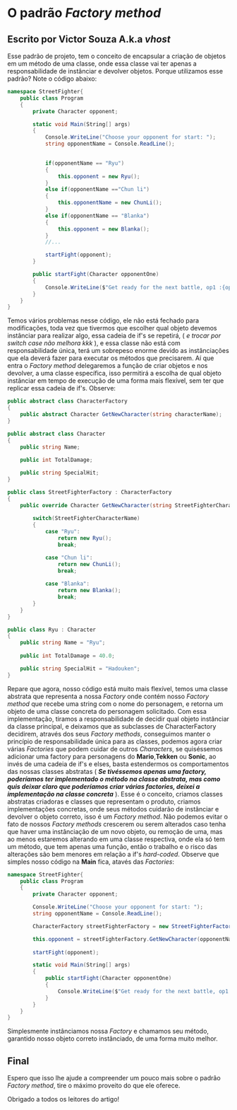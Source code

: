 # O padrão _Factory method_

## Escrito por Victor Souza A.k.a _vhost_

Esse padrão de projeto, tem o conceito de encapsular a criação de objetos em um método de uma classe, onde essa classe vai ter apenas a responsabilidade de instânciar e devolver objetos. Porque utilizamos esse padrão? Note o código abaixo:

```csharp
namespace StreetFighter{ 
    public class Program
    {
        private Character opponent;

        static void Main(String[] args)
        {          
            Console.WriteLine("Choose your opponent for start: ");
            string opponentName = Console.ReadLine();

            
            if(opponentName == "Ryu")
            {
                this.opponent = new Ryu();
            }
            else if(opponentName =="Chun li")
            {
                this.opponentName = new ChunLi();
            }
            else if(opponentName == "Blanka")
            {
                this.opponent = new Blanka();
            }
            //...

            startFight(opponent);
        }

        public startFight(Character opponentOne)
        {
            Console.WriteLine($"Get ready for the next battle, op1 :{opponentOne}, op2: {new RandomOpponent});
        }
    }
}

```
  Temos vários problemas nesse código, ele não está fechado para modificações, toda vez que tivermos que escolher qual objeto devemos instânciar para realizar algo, essa cadeia de if's se repetirá, ( _e trocar por switch case não melhora kkk_ ), e essa classe não está com responsabilidade única, terá um sobrepeso enorme devido as instânciações que ela deverá fazer para executar os métodos que precisarem. Aí que entra o _Factory method_ delegaremos a função de criar objetos e nos devolver, a uma classe específica, isso permitirá a escolha de qual objeto instânciar em tempo de execução de uma forma mais flexível, sem ter que replicar essa cadeia de if's. Observe:

```csharp
public abstract class CharacterFactory
{
    public abstract Character GetNewCharacter(string characterName);
}
``` 
```csharp
public abstract class Character
{
    public string Name;
    
    public int TotalDamage;

    public string SpecialHit;
}
``` 
```csharp
public class StreetFighterFactory : CharacterFactory
{
    public override Character GetNewCharacter(string StreetFighterCharacterName){
        
        switch(StreetFighterCharacterName)
        {
            case "Ryu":
                return new Ryu();
                break;

            case "Chun li":
                return new ChunLi();
                break;
            
            case "Blanka":
                return new Blanka();
                break;
        }
    }
}
``` 
```csharp
public class Ryu : Character
{
    public string Name = "Ryu";
    
    public int TotalDamage = 40.0;

    public string SpecialHit = "Hadouken";
}
```
Repare que agora, nosso código está muito mais flexível, temos uma classe abstrata que representa a nossa _Factory_ onde contém nosso _Factory method_ que recebe uma string com o nome do personagem,
e retorna um objeto de uma classe concreta do personagem solicitado. Com essa implementação, tiramos a responsabilidade de decidir qual objeto instânciar da classe principal, e deixamos que as subclasses de CharacterFactory decidirem, através dos seus _Factory methods_, conseguimos manter o princípio de responsabilidade única para as classes, podemos agora criar várias _Factories_ que podem cuidar de outros _Characters_, se quiséssemos adicionar uma factory para personagens do **Mario**,**Tekken** ou **Sonic**, ao invés de uma cadeia de if's e elses, basta estendermos os comportamentos das nossas classes abstratas ( **_Se tivéssemos apenas uma factory, poderíamos ter implementado o método na classe abstrata, mas como quis deixar claro que poderíamos criar várias factories, deixei a implementação na classe concreta_** ). Esse é o conceito, criamos classes abstratas criadoras e classes que representam o produto, criamos implementações concretas, onde seus métodos cuidarão de instânciar e devolver o objeto correto, isso é um _Factory method_. Não podemos evitar o fato de nossos _Factory methods_ crescerem ou serem alterados caso tenha que haver uma instânciação de um novo objeto, ou remoção de uma, mas ao menos estaremos alterando em uma classe respectiva, onde ela só tem um método, que tem apenas uma função, então o trabalho e o risco das alterações são bem menores em relação a if's _hard-coded_. Observe que simples nosso código na **Main** fica, atavés das _Factories_:

```csharp
namespace StreetFighter{ 
    public class Program
    {
        private Character opponent;

        Console.WriteLine("Choose your opponent for start: ");
        string opponentName = Console.ReadLine();

        CharacterFactory streetFighterFactory = new StreetFighterFactory();

        this.opponent = streetFighterFactory.GetNewCharacter(opponentName);
      
        startFight(opponent);

        static void Main(String[] args)
        {
            public startFight(Character opponentOne)
            {
                Console.WriteLine($"Get ready for the next battle, op1 :{opponentOne}, op2: {new RandomOpponent});
            }
        }
    }
}

```
Simplesmente instânciamos nossa _Factory_ e chamamos seu método, garantido nosso objeto correto instânciado, de uma forma muito melhor.

## Final 

Espero que isso lhe ajude a compreender um pouco mais sobre o padrão _Factory method_, tire o máximo proveito do que ele oferece. 

Obrigado a todos os leitores do artigo!